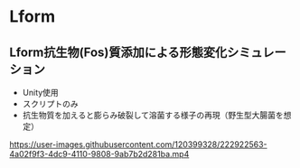 # Lform
## Lform抗生物(Fos)質添加による形態変化シミュレーション
- Unity使用
- スクリプトのみ
- 抗生物質を加えると膨らみ破裂して溶菌する様子の再現（野生型大腸菌を想定）

https://user-images.githubusercontent.com/120399328/222922563-4a02f9f3-4dc9-4110-9808-9ab7b2d281ba.mp4

